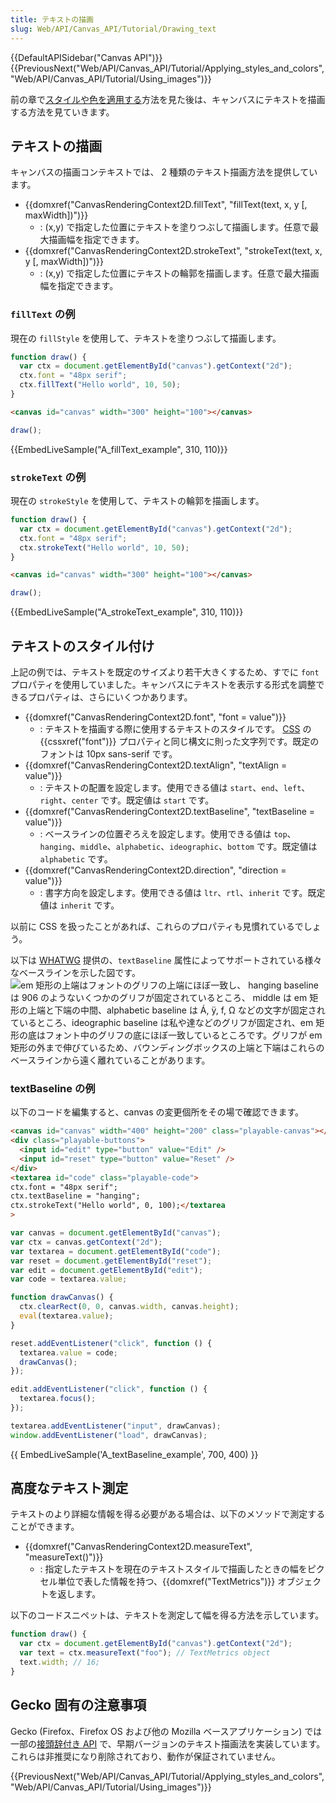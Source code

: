 ```yaml
---
title: テキストの描画
slug: Web/API/Canvas_API/Tutorial/Drawing_text
---
```


{{DefaultAPISidebar("Canvas API")}} {{PreviousNext("Web/API/Canvas_API/Tutorial/Applying_styles_and_colors", "Web/API/Canvas_API/Tutorial/Using_images")}}

前の章で[スタイルや色を適用する](/ja/docs/Web/API/Canvas_API/Tutorial/Applying_styles_and_colors)方法を見た後は、キャンバスにテキストを描画する方法を見ていきます。

## テキストの描画

キャンバスの描画コンテキストでは、 2 種類のテキスト描画方法を提供しています。

- {{domxref("CanvasRenderingContext2D.fillText", "fillText(text, x, y [, maxWidth])")}}
  - : (x,y) で指定した位置にテキストを塗りつぶして描画します。任意で最大描画幅を指定できます。
- {{domxref("CanvasRenderingContext2D.strokeText", "strokeText(text, x, y [, maxWidth])")}}
  - : (x,y) で指定した位置にテキストの輪郭を描画します。任意で最大描画幅を指定できます。

### `fillText` の例

現在の `fillStyle` を使用して、テキストを塗りつぶして描画します。

```js
function draw() {
  var ctx = document.getElementById("canvas").getContext("2d");
  ctx.font = "48px serif";
  ctx.fillText("Hello world", 10, 50);
}
```

```html hidden
<canvas id="canvas" width="300" height="100"></canvas>
```

```js hidden
draw();
```

{{EmbedLiveSample("A_fillText_example", 310, 110)}}

### `strokeText` の例

現在の `strokeStyle` を使用して、テキストの輪郭を描画します。

```js
function draw() {
  var ctx = document.getElementById("canvas").getContext("2d");
  ctx.font = "48px serif";
  ctx.strokeText("Hello world", 10, 50);
}
```

```html hidden
<canvas id="canvas" width="300" height="100"></canvas>
```

```js hidden
draw();
```

{{EmbedLiveSample("A_strokeText_example", 310, 110)}}

## テキストのスタイル付け

上記の例では、テキストを既定のサイズより若干大きくするため、すでに `font` プロパティを使用していました。キャンバスにテキストを表示する形式を調整できるプロパティは、さらにいくつかあります。

- {{domxref("CanvasRenderingContext2D.font", "font = value")}}
  - : テキストを描画する際に使用するテキストのスタイルです。 [CSS](/ja/docs/Web/CSS) の {{cssxref("font")}} プロパティと同じ構文に則った文字列です。既定のフォントは 10px sans-serif です。
- {{domxref("CanvasRenderingContext2D.textAlign", "textAlign = value")}}
  - : テキストの配置を設定します。使用できる値は `start`、`end`、`left`、`right`、`center` です。既定値は `start` です。
- {{domxref("CanvasRenderingContext2D.textBaseline", "textBaseline = value")}}
  - : ベースラインの位置ぞろえを設定します。使用できる値は `top`、`hanging`、`middle`、`alphabetic`、`ideographic`、`bottom` です。既定値は `alphabetic` です。
- {{domxref("CanvasRenderingContext2D.direction", "direction = value")}}
  - : 書字方向を設定します。使用できる値は `ltr`、`rtl`、`inherit` です。既定値は `inherit` です。

以前に CSS を扱ったことがあれば、これらのプロパティも見慣れているでしょう。

以下は [WHATWG](https://whatwg.org/) 提供の、`textBaseline` 属性によってサポートされている様々なベースラインを示した図です。![em 矩形の上端はフォントのグリフの上端にほぼ一致し、 hanging baseline は 906 のようないくつかのグリフが固定されているところ、 middle は em 矩形の上端と下端の中間、alphabetic baseline は Á, ÿ, f, Ω などの文字が固定されているところ、ideographic baseline は私や達などのグリフが固定され、em 矩形の底はフォント中のグリフの底にほぼ一致しているところです。グリフが em 矩形の外まで伸びているため、バウンディングボックスの上端と下端はこれらのベースラインから遠く離れていることがあります。](baselines.png)

### textBaseline の例

以下のコードを編集すると、canvas の変更個所をその場で確認できます。

```html hidden
<canvas id="canvas" width="400" height="200" class="playable-canvas"></canvas>
<div class="playable-buttons">
  <input id="edit" type="button" value="Edit" />
  <input id="reset" type="button" value="Reset" />
</div>
<textarea id="code" class="playable-code">
ctx.font = "48px serif";
ctx.textBaseline = "hanging";
ctx.strokeText("Hello world", 0, 100);</textarea
>
```

```js hidden
var canvas = document.getElementById("canvas");
var ctx = canvas.getContext("2d");
var textarea = document.getElementById("code");
var reset = document.getElementById("reset");
var edit = document.getElementById("edit");
var code = textarea.value;

function drawCanvas() {
  ctx.clearRect(0, 0, canvas.width, canvas.height);
  eval(textarea.value);
}

reset.addEventListener("click", function () {
  textarea.value = code;
  drawCanvas();
});

edit.addEventListener("click", function () {
  textarea.focus();
});

textarea.addEventListener("input", drawCanvas);
window.addEventListener("load", drawCanvas);
```

{{ EmbedLiveSample('A_textBaseline_example', 700, 400) }}

## 高度なテキスト測定

テキストのより詳細な情報を得る必要がある場合は、以下のメソッドで測定することができます。

- {{domxref("CanvasRenderingContext2D.measureText", "measureText()")}}
  - : 指定したテキストを現在のテキストスタイルで描画したときの幅をピクセル単位で表した情報を持つ、{{domxref("TextMetrics")}} オブジェクトを返します。

以下のコードスニペットは、テキストを測定して幅を得る方法を示しています。

```js
function draw() {
  var ctx = document.getElementById("canvas").getContext("2d");
  var text = ctx.measureText("foo"); // TextMetrics object
  text.width; // 16;
}
```

## Gecko 固有の注意事項

Gecko (Firefox、Firefox OS および他の Mozilla ベースアプリケーション) では一部の[接頭辞付き API](/ja/docs/Web/API/CanvasRenderingContext2D#prefixed_apis) で、早期バージョンのテキスト描画法を実装しています。これらは非推奨になり削除されており、動作が保証されていません。

{{PreviousNext("Web/API/Canvas_API/Tutorial/Applying_styles_and_colors", "Web/API/Canvas_API/Tutorial/Using_images")}}
